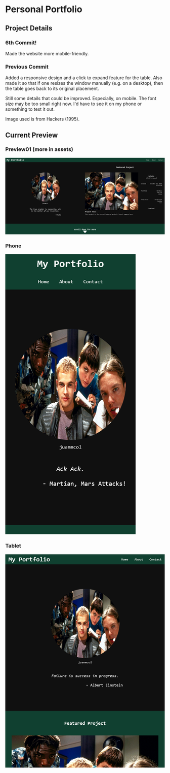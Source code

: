 # Personal Portfolio

## Project Details
### 6th Commit! 

Made the website more mobile-friendly.

### Previous Commit

Added a responsive design and a click to expand feature for the table. Also made it so that if one resizes the window manually (e.g. on a desktop), then the table goes back to its original placement.

Still some details that could be improved. Especially, on mobile. The font size may be too small right now. I'd have to see it on my phone or something to test it out.

Image used is from Hackers (1995).

## Current Preview
### Preview01 (more in assets)
![preview](assets/previews/preview01.png)

### Phone
![phone view](assets/previews/mobile01.png)

### Tablet
![tablet view](assets/previews/mobile02.png)
